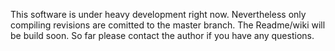 This software is under heavy development right now. Nevertheless only compiling revisions are comitted to the master branch. The Readme/wiki will be build soon. So far please contact the author if you have any questions.
